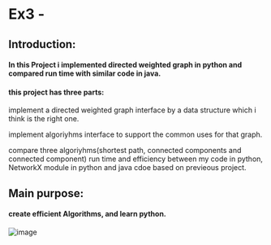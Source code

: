 # Ex3 - 
## Introduction: 
#### In this Project i implemented directed weighted graph in python and compared run time with similar code in java.
#### this project has three parts:
implement a directed weighted graph interface by a data structure which i think is the right one. 

implement algoriyhms interface to support the common uses for that graph.

compare three algoriyhms(shortest path, connected components and connected component) run time and efficiency between my code in python, NetworkX module in python and java cdoe based on previeous project.
## Main purpose:
#### create efficient Algorithms, and learn python.
![image](https://user-images.githubusercontent.com/63556870/104638298-ab1c7800-56ae-11eb-9190-b1f13279f616.png)
